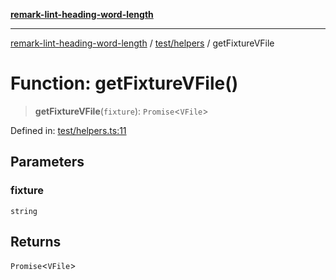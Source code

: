 [**remark-lint-heading-word-length**](../../../README.md)

***

[remark-lint-heading-word-length](../../../README.md) / [test/helpers](../README.md) / getFixtureVFile

# Function: getFixtureVFile()

> **getFixtureVFile**(`fixture`): `Promise`\<`VFile`\>

Defined in: [test/helpers.ts:11](https://github.com/Xunnamius/unified-utils/blob/cb7fc64dac3d9c7f331f6a8a6d41a910a5dc8019/packages/remark-lint-heading-word-length/test/helpers.ts#L11)

## Parameters

### fixture

`string`

## Returns

`Promise`\<`VFile`\>

